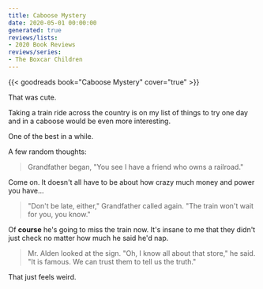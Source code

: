 ```yaml
---
title: Caboose Mystery
date: 2020-05-01 00:00:00
generated: true
reviews/lists:
- 2020 Book Reviews
reviews/series:
- The Boxcar Children
---
```

{{< goodreads book="Caboose Mystery" cover="true" >}}

That was cute.  

Taking a train ride across the country is on my list of things to try one day and in a caboose would be even more interesting.  

<!--more-->

One of the best in a while.  

A few random thoughts:  

> Grandfather began, "You see I have a friend who owns a railroad."

Come on. It doesn't all have to be about how crazy much money and power you have...  

> "Don't be late, either," Grandfather called again. "The train won't wait for you, you know."

Of **course** he's going to miss the train now. It's insane to me that they didn't just check no matter how much he said he'd nap.  

> Mr. Alden looked at the sign. "Oh, I know all about that store," he said. "It is famous. We can trust them to tell us the truth."

That just feels weird.


